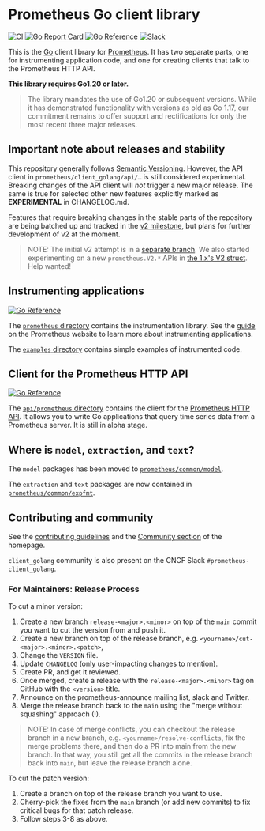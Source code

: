 # Prometheus Go client library

[![CI](https://github.com/ParspooyeshFanavar/prometheus-client-go/actions/workflows/go.yml/badge.svg)](https://github.com/ParspooyeshFanavar/prometheus-client-go/actions/workflows/ci.yml)
[![Go Report Card](https://goreportcard.com/badge/github.com/ParspooyeshFanavar/prometheus-client-go)](https://goreportcard.com/report/github.com/ParspooyeshFanavar/prometheus-client-go)
[![Go Reference](https://pkg.go.dev/badge/github.com/ParspooyeshFanavar/prometheus-client-go.svg)](https://pkg.go.dev/github.com/ParspooyeshFanavar/prometheus-client-go)
[![Slack](https://img.shields.io/badge/join%20slack-%23prometheus--client_golang-brightgreen.svg)](https://slack.cncf.io/)

This is the [Go](http://golang.org) client library for
[Prometheus](http://prometheus.io). It has two separate parts, one for
instrumenting application code, and one for creating clients that talk to the
Prometheus HTTP API.

**This library requires Go1.20 or later.**
> The library mandates the use of Go1.20 or subsequent versions. While it has demonstrated functionality with versions as old as Go 1.17, our commitment remains to offer support and rectifications for only the most recent three major releases.

## Important note about releases and stability

This repository generally follows [Semantic
Versioning](https://semver.org/). However, the API client in
`prometheus/client_golang/api/…` is still considered experimental. Breaking
changes of the API client will _not_ trigger a new major release. The same is
true for selected other new features explicitly marked as **EXPERIMENTAL** in
CHANGELOG.md.

Features that require breaking changes in the stable parts of the repository
are being batched up and tracked in the [v2
milestone](https://github.com/ParspooyeshFanavar/prometheus-client-go/milestone/2), but plans for further development of v2 at the moment.

> NOTE: The initial v2 attempt is in a [separate branch](https://github.com/ParspooyeshFanavar/prometheus-client-go/tree/dev-v2). We also started
experimenting on a new `prometheus.V2.*` APIs in [the 1.x's V2 struct](https://github.com/ParspooyeshFanavar/prometheus-client-go/blob/main/prometheus/vnext.go#L23). Help wanted!

## Instrumenting applications

[![Go Reference](https://pkg.go.dev/badge/github.com/ParspooyeshFanavar/prometheus-client-go/prometheus.svg)](https://pkg.go.dev/github.com/ParspooyeshFanavar/prometheus-client-go/prometheus)

The
[`prometheus` directory](https://github.com/ParspooyeshFanavar/prometheus-client-go/tree/main/prometheus)
contains the instrumentation library. See the
[guide](https://prometheus.io/docs/guides/go-application/) on the Prometheus
website to learn more about instrumenting applications.

The
[`examples` directory](https://github.com/ParspooyeshFanavar/prometheus-client-go/tree/main/examples)
contains simple examples of instrumented code.

## Client for the Prometheus HTTP API

[![Go Reference](https://pkg.go.dev/badge/github.com/ParspooyeshFanavar/prometheus-client-go/api.svg)](https://pkg.go.dev/github.com/ParspooyeshFanavar/prometheus-client-go/api)

The
[`api/prometheus` directory](https://github.com/ParspooyeshFanavar/prometheus-client-go/tree/main/api/prometheus)
contains the client for the
[Prometheus HTTP API](http://prometheus.io/docs/querying/api/). It allows you
to write Go applications that query time series data from a Prometheus
server. It is still in alpha stage.

## Where is `model`, `extraction`, and `text`?

The `model` packages has been moved to
[`prometheus/common/model`](https://github.com/ParspooyeshFanavar/prometheus-client-common/tree/main/model).

The `extraction` and `text` packages are now contained in
[`prometheus/common/expfmt`](https://github.com/ParspooyeshFanavar/prometheus-client-common/tree/main/expfmt).

## Contributing and community

See the [contributing guidelines](CONTRIBUTING.md) and the
[Community section](http://prometheus.io/community/) of the homepage.

`client_golang` community is also present on the CNCF Slack `#prometheus-client_golang`.

### For Maintainers: Release Process

To cut a minor version:

1. Create a new branch `release-<major>.<minor>` on top of the `main` commit you want to cut the version from and push it.
2. Create a new branch on top of the release branch, e.g. `<yourname>/cut-<major>.<minor>.<patch>`,
3. Change the `VERSION` file.
4. Update `CHANGELOG` (only user-impacting changes to mention).
5. Create PR, and get it reviewed.
6. Once merged, create a release with the `release-<major>.<minor>` tag on GitHub with the `<version>` title.
7. Announce on the prometheus-announce mailing list, slack and Twitter.
8. Merge the release branch back to the `main` using the "merge without squashing" approach (!).

> NOTE: In case of merge conflicts, you can checkout the release branch in a new branch, e.g. `<yourname>/resolve-conflicts`, fix the merge problems there, and then do a PR into main from the new branch. In that way, you still get all the commits in the release branch back into `main`, but leave the release branch alone.

To cut the patch version:

1. Create a branch on top of the release branch you want to use.
2. Cherry-pick the fixes from the `main` branch (or add new commits) to fix critical bugs for that patch release.
3. Follow steps 3-8 as above.
